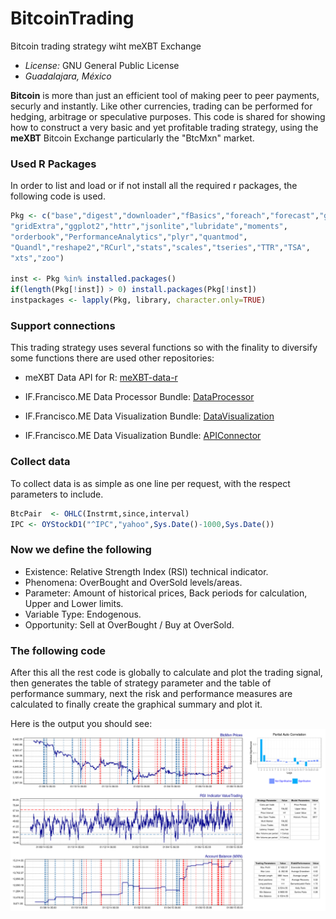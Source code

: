 # BitcoinTrading

Bitcoin trading strategy wiht meXBT Exchange

- *License:* GNU General Public License
- *Guadalajara, México*

**Bitcoin** is more than just an efficient tool of making peer to peer payments, securly and instantly. Like other currencies, trading can be performed for hedging, arbitrage or speculative purposes. This code is shared for showing how to construct a very basic and yet profitable trading strategy, using the **meXBT** Bitcoin Exchange particularly the "BtcMxn" market.

### Used R Packages

In order to list and load or if not install all the required r packages, the following code is used.

```r
Pkg <- c("base","digest","downloader","fBasics","foreach","forecast","grid",
"gridExtra","ggplot2","httr","jsonlite","lubridate","moments",
"orderbook","PerformanceAnalytics","plyr","quantmod",
"Quandl","reshape2","RCurl","stats","scales","tseries","TTR","TSA",
"xts","zoo")

inst <- Pkg %in% installed.packages()
if(length(Pkg[!inst]) > 0) install.packages(Pkg[!inst])
instpackages <- lapply(Pkg, library, character.only=TRUE)
```

### Support connections

This trading strategy uses several functions so with the finality to diversify some functions there are used other repositories:

- meXBT Data API for R: [meXBT-data-r](https://raw.githubusercontent.com/IFFranciscoME/mexbt-data-r/clean-master/meXBTRClient.R)
- IF.Francisco.ME Data Processor Bundle: [DataProcessor](https://raw.githubusercontent.com/IFFranciscoME/DataProcessor/master/DataProcessor.R)

- IF.Francisco.ME Data Visualization Bundle: [DataVisualization](https://raw.githubusercontent.com/IFFranciscoME/DataVisualization/master/DataVisualization.R)

- IF.Francisco.ME Data Visualization Bundle: [APIConnector](https://raw.githubusercontent.com/IFFranciscoME/APIConnector/master/APIConnector.R)

### Collect data
To collect data is as simple as one line per request, with the respect parameters to include.

```r
BtcPair  <- OHLC(Instrmt,since,interval)
IPC <- OYStockD1("^IPC","yahoo",Sys.Date()-1000,Sys.Date())
```

### Now we define the following

- Existence: Relative Strength Index (RSI) technical indicator.
- Phenomena: OverBought and OverSold levels/areas.
- Parameter: Amount of historical prices, Back periods for calculation, Upper and Lower limits.
- Variable Type: Endogenous.
- Opportunity: Sell at OverBought / Buy at OverSold.

### The following code

After this all the rest code is globally to calculate and plot the trading signal, then generates the table of strategy parameter and the table of performance summary, next the risk and performance measures are calculated to finally  create the graphical summary and plot it.

Here is the output you should see:
![ArimaForecast](/BitcoinTrading(Example).png?raw=true)
